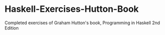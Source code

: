 # Haskell-Exercises-Hutton-Book
Completed exercises of Graham Hutton's book, Programming in Haskell 2nd Edition
